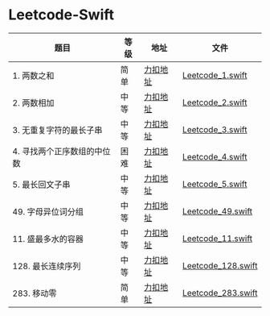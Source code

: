 # Leetcode-Swift

| 题目   | 等级   | 地址      | 文件        |
|--------|--------|-----------|-----------|
| 1. 两数之和 | 简单   | [力扣地址](https://leetcode.cn/problems/two-sum/description/) | [Leetcode_1.swift](./LeetCode-swift/Leetcode_1.swift) |
| 2. 两数相加 | 中等   | [力扣地址](https://leetcode.cn/problems/add-two-numbers/description/) | [Leetcode_2.swift](./LeetCode-swift/Leetcode_2.swift) |
| 3. 无重复字符的最长子串 | 中等 | [力扣地址](https://leetcode.cn/problems/longest-substring-without-repeating-characters/description/) | [Leetcode_3.swift](./LeetCode-swift/Leetcode_3.swift) |
| 4. 寻找两个正序数组的中位数 | 困难 | [力扣地址](https://leetcode.cn/problems/median-of-two-sorted-arrays/description/) | [Leetcode_4.swift](./LeetCode-swift/Leetcode_4.swift) |
| 5. 最长回文子串 | 中等 | [力扣地址](https://leetcode.cn/problems/longest-palindromic-substring/description/) | [Leetcode_5.swift](./LeetCode-swift/Leetcode_5.swift) |
| 49. 字母异位词分组 | 中等 | [力扣地址](https://leetcode.cn/problems/group-anagrams/description/?envType=study-plan-v2&envId=top-100-liked) | [Leetcode_49.swift](./LeetCode-swift/Leetcode_49.swift) |
| 11. 盛最多水的容器 | 中等 | [力扣地址](https://leetcode.cn/problems/container-with-most-water/description/?envType=study-plan-v2&envId=top-100-liked) | [Leetcode_11.swift](./LeetCode-swift/Leetcode_11.swift) |
| 128. 最长连续序列 | 中等 | [力扣地址](https://leetcode.cn/problems/longest-consecutive-sequence/?envType=study-plan-v2&envId=top-100-liked) | [Leetcode_128.swift](./LeetCode-swift/Leetcode_128.swift) |
| 283. 移动零 | 简单 | [力扣地址](https://leetcode.cn/problems/move-zeroes/?envType=study-plan-v2&envId=top-100-liked) | [Leetcode_283.swift](./LeetCode-swift/Leetcode_283.swift) |